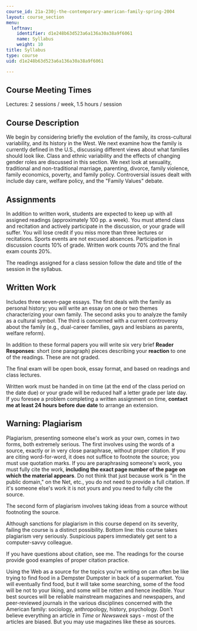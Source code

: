```yaml
---
course_id: 21a-230j-the-contemporary-american-family-spring-2004
layout: course_section
menu:
  leftnav:
    identifier: d1e248b63d523a6a136a30a38a9f6061
    name: Syllabus
    weight: 10
title: Syllabus
type: course
uid: d1e248b63d523a6a136a30a38a9f6061

---
```


Course Meeting Times
--------------------

Lectures: 2 sessions / week, 1.5 hours / session

Course Description
------------------

We begin by considering briefly the evolution of the family, its cross-cultural variability, and its history in the West. We next examine how the family is currently defined in the U.S., discussing different views about what families should look like. Class and ethnic variability and the effects of changing gender roles are discussed in this section. We next look at sexuality, traditional and non-traditional marriage, parenting, divorce, family violence, family economics, poverty, and family policy. Controversial issues dealt with include day care, welfare policy, and the "Family Values" debate.

Assignments
-----------

In addition to written work, students are expected to keep up with all assigned readings (approximately 100 pp. a week). You must attend class and recitation and actively participate in the discussion, or your grade will suffer. You will lose credit if you miss more than three lectures or recitations. Sports events are not excused absences. Participation in discussion counts 10% of grade. Written work counts 70% and the final exam counts 20%.

The readings assigned for a class session follow the date and title of the session in the syllabus.

Written Work
------------

Includes three seven-page essays. The first deals with the family as personal history; you will write an essay on one or two themes characterizing your own family. The second asks you to analyze the family as a cultural symbol. The third is concerned with a current controversy about the family (e.g., dual-career families, gays and lesbians as parents, welfare reform).

In addition to these formal papers you will write six very brief **Reader Responses**: short (one paragraph) pieces describing your **reaction** to one of the readings. These are not graded.

The final exam will be open book, essay format, and based on readings and class lectures.

Written work must be handed in on time (at the end of the class period on the date due) or your grade will be reduced half a letter grade per late day. If you foresee a problem completing a written assignment on time, **contact me at least 24 hours before due date** to arrange an extension.

Warning: Plagiarism
-------------------

Plagiarism, presenting someone else's work as your own, comes in two forms, both extremely serious. The first involves using the words of a source, exactly or in very close paraphrase, without proper citation. If you are citing word-for-word, it does not suffice to footnote the source; you must use quotation marks. If you are paraphrasing someone's work, you must fully cite the work, **including the exact page number of the page on which the material appears**. Do not think that just because work is "in the public domain," on the Net, etc., you do not need to provide a full citation. If it's someone else's work it is not yours and you need to fully cite the source.

The second form of plagiarism involves taking ideas from a source without footnoting the source.

Although sanctions for plagiarism in this course depend on its severity, failing the course is a distinct possibility. Bottom line: this course takes plagiarism very seriously. Suspicious papers immediately get sent to a computer-savvy colleague.

If you have questions about citation, see me. The readings for the course provide good examples of proper citation practice.

Using the Web as a source for the topics you're writing on can often be like trying to find food in a Dempster Dumpster in back of a supermarket. You will eventually find food, but it will take some searching, some of the food will be not to your liking, and some will be rotten and hence inedible. Your best sources will be reliable mainstream magazines and newspapers, and peer-reviewed journals in the various disciplines concerned with the American family: sociology, anthropology, history, psychology. Don't believe everything an article in _Time_ or _Newsweek_ says - most of the articles are biased. But you may use magazines like these as sources.